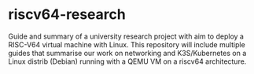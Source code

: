 # riscv64-research
Guide and summary of a university research project with aim to deploy a RISC-V64 virtual machine with Linux. This repository will include multiple guides that summarise our work on networking and K3S/Kubernetes on a Linux distrib (Debian) running with a QEMU VM on a riscv64 architecture.

